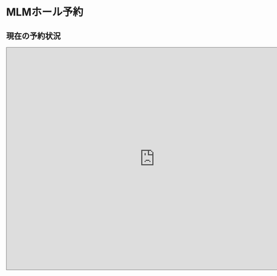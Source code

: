 # MLMホール予約
## 現在の予約状況
<iframe src="https://calendar.google.com/calendar/embed?height=600&wkst=1&bgcolor=%23ffffff&ctz=Asia%2FTokyo&src=dG9ob21sbUBnbWFpbC5jb20&src=a3NtdWNkcXNlM2xwOGdhcDhudGxqamkzdjhAZ3JvdXAuY2FsZW5kYXIuZ29vZ2xlLmNvbQ&color=%237986CB&color=%23795548" style="border:solid 1px #777" width="800" height="600" frameborder="0" scrolling="no"></iframe>
